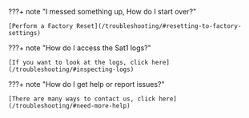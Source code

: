 ???+ note "I messed something up, How do I start over?"

    [Perform a Factory Reset](/troubleshooting/#resetting-to-factory-settings)

???+ note "How do I access the Sat1 logs?"

    [If you want to look at the logs, click here](/troubleshooting/#inspecting-logs)

???+ note "How do I get help or report issues?"

    [There are many ways to contact us, click here](/troubleshooting/#need-more-help)